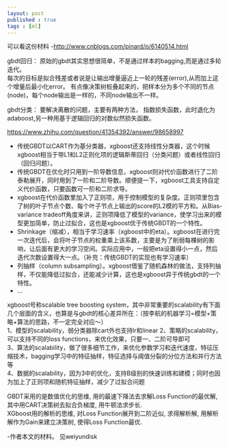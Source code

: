```yaml
---
layout: post
published : true
tags : [ml]
---
```



可以看这份材料
-http://www.cnblogs.com/pinard/p/6140514.html

gbdt回归：
原始的gbdt其实思想很简单，不是通过样本的bagging,而是通过多轮迭代。  
每次的目标是拟合残差或者说是让输出增量逼近上一轮的残差(error),从而加上这个增量后最小化error。
有点像决策树桩叠起来的，把样本分为多个不同的节点(node)，每个node输出是一样的，不同node输出不一样。

gbdt分类：
要解决离散的问题，主要有两种方法，
指数损失函数，此时退化为adaboost,另一种用基于逻辑回归的对数似然损失函数。

>
https://www.zhihu.com/question/41354392/answer/98658997
- 传统GBDT以CART作为基分类器，xgboost还支持线性分类器，这个时候xgboost相当于带L1和L2正则化项的逻辑斯蒂回归（分类问题）或者线性回归（回归问题）。
- 传统GBDT在优化时只用到一阶导数信息，xgboost则对代价函数进行了二阶泰勒展开，同时用到了一阶和二阶导数。顺便提一下，xgboost工具支持自定义代价函数，只要函数可一阶和二阶求导。
- xgboost在代价函数里加入了正则项，用于控制模型的复杂度。正则项里包含了树的叶子节点个数、每个叶子节点上输出的score的L2模的平方和。从Bias-variance tradeoff角度来讲，正则项降低了模型的variance，使学习出来的模型更加简单，防止过拟合，这也是xgboost优于传统GBDT的一个特性。
- Shrinkage（缩减），相当于学习速率（xgboost中的eta）。xgboost在进行完一次迭代后，会将叶子节点的权重乘上该系数，主要是为了削弱每棵树的影响，让后面有更大的学习空间。实际应用中，一般把eta设置得小一点，然后迭代次数设置得大一点。（补充：传统GBDT的实现也有学习速率）
- 列抽样（column subsampling）。xgboost借鉴了随机森林的做法，支持列抽样，不仅能降低过拟合，还能减少计算，这也是xgboost异于传统gbdt的一个特性。
- ...

>
xgboost号称scalable tree boosting system，其中非常重要的scalability有下面几个层面的含义，也算是与gbdt的核心差异所在：（按李航的机器学习=模型+策略+算法的思路，不一定完全对应～）   
1、模型的scalability，弱分类器除cart外也支持lr和linear
2、策略的scalability，可以支持不同的loss functions，来优化效果，只要一、二阶可导即可    
3、算法的scalability，做了很多细节工作，来优化参数学习和迭代速度，特征压缩技术，bagging学习中的特征抽样，特征选择与阈值分裂的分位方法和并行方法等     
4、数据的scalability，因为3中的优化，支持B级别的快速训练和建模；同时也因为加上了正则项和随机特征抽样，减少了过拟合问题


>
GBDT采用的是数值优化的思维, 用的最速下降法去求解Loss Function的最优解, 其中用CART决策树去拟合负梯度, 用牛顿法求步长.   
XGboost用的解析的思维, 对Loss Function展开到二阶近似, 求得解析解, 用解析解作为Gain来建立决策树, 使得Loss Function最优.

-作者本文的材料。
见weiyundisk
